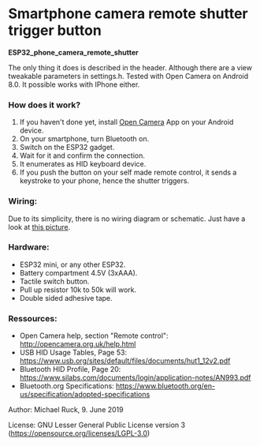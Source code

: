 # Smartphone camera remote shutter trigger button
**ESP32_phone_camera_remote_shutter**

The only thing it does is described in the header. Although there are a view tweakable parameters in settings.h.
Tested with Open Camera on Android 8.0.
It possible works with IPhone either.

### How does it work?
1. If you haven't done yet, install [Open Camera](https://play.google.com/store/apps/details?id=net.sourceforge.opencamera) App on your Android device.
2. On your smartphone, turn Bluetooth on.
3. Switch on the ESP32 gadget.
4. Wait for it and confirm the connection.
5. It enumerates as HID keyboard device.
6. If you push the button on your self made remote control, it sends a keystroke to your phone, hence the shutter triggers.

### Wiring:
Due to its simplicity, there is no wiring diagram or schematic. Just have a look at [this picture](https://github.com/michaelruck/ESP32_phone_camera_remote_shutter/blob/master/images/BLE_Shutter_button_v1.0.jpg).

### Hardware:
- ESP32 mini, or any other ESP32.
- Battery compartment 4.5V (3xAAA).
- Tactile switch button.
- Pull up resistor 10k to 50k will work.
- Double sided adhesive tape.

### Ressources:
- Open Camera help, section "Remote control": http://opencamera.org.uk/help.html
- USB HID Usage Tables, Page 53: https://www.usb.org/sites/default/files/documents/hut1_12v2.pdf
- Bluetooth HID Profile, Page 20: https://www.silabs.com/documents/login/application-notes/AN993.pdf
- Bluetooth.org Specifications: https://www.bluetooth.org/en-us/specification/adopted-specifications

Author: Michael Ruck, 9. June 2019

License: GNU Lesser General Public License version 3 (https://opensource.org/licenses/LGPL-3.0)
